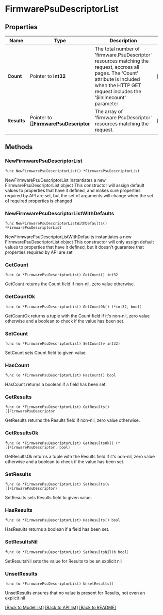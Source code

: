# FirmwarePsuDescriptorList

## Properties

Name | Type | Description | Notes
------------ | ------------- | ------------- | -------------
**Count** | Pointer to **int32** | The total number of &#39;firmware.PsuDescriptor&#39; resources matching the request, accross all pages. The &#39;Count&#39; attribute is included when the HTTP GET request includes the &#39;$inlinecount&#39; parameter. | [optional] 
**Results** | Pointer to [**[]FirmwarePsuDescriptor**](FirmwarePsuDescriptor.md) | The array of &#39;firmware.PsuDescriptor&#39; resources matching the request. | [optional] 

## Methods

### NewFirmwarePsuDescriptorList

`func NewFirmwarePsuDescriptorList() *FirmwarePsuDescriptorList`

NewFirmwarePsuDescriptorList instantiates a new FirmwarePsuDescriptorList object
This constructor will assign default values to properties that have it defined,
and makes sure properties required by API are set, but the set of arguments
will change when the set of required properties is changed

### NewFirmwarePsuDescriptorListWithDefaults

`func NewFirmwarePsuDescriptorListWithDefaults() *FirmwarePsuDescriptorList`

NewFirmwarePsuDescriptorListWithDefaults instantiates a new FirmwarePsuDescriptorList object
This constructor will only assign default values to properties that have it defined,
but it doesn't guarantee that properties required by API are set

### GetCount

`func (o *FirmwarePsuDescriptorList) GetCount() int32`

GetCount returns the Count field if non-nil, zero value otherwise.

### GetCountOk

`func (o *FirmwarePsuDescriptorList) GetCountOk() (*int32, bool)`

GetCountOk returns a tuple with the Count field if it's non-nil, zero value otherwise
and a boolean to check if the value has been set.

### SetCount

`func (o *FirmwarePsuDescriptorList) SetCount(v int32)`

SetCount sets Count field to given value.

### HasCount

`func (o *FirmwarePsuDescriptorList) HasCount() bool`

HasCount returns a boolean if a field has been set.

### GetResults

`func (o *FirmwarePsuDescriptorList) GetResults() []FirmwarePsuDescriptor`

GetResults returns the Results field if non-nil, zero value otherwise.

### GetResultsOk

`func (o *FirmwarePsuDescriptorList) GetResultsOk() (*[]FirmwarePsuDescriptor, bool)`

GetResultsOk returns a tuple with the Results field if it's non-nil, zero value otherwise
and a boolean to check if the value has been set.

### SetResults

`func (o *FirmwarePsuDescriptorList) SetResults(v []FirmwarePsuDescriptor)`

SetResults sets Results field to given value.

### HasResults

`func (o *FirmwarePsuDescriptorList) HasResults() bool`

HasResults returns a boolean if a field has been set.

### SetResultsNil

`func (o *FirmwarePsuDescriptorList) SetResultsNil(b bool)`

 SetResultsNil sets the value for Results to be an explicit nil

### UnsetResults
`func (o *FirmwarePsuDescriptorList) UnsetResults()`

UnsetResults ensures that no value is present for Results, not even an explicit nil

[[Back to Model list]](../README.md#documentation-for-models) [[Back to API list]](../README.md#documentation-for-api-endpoints) [[Back to README]](../README.md)


